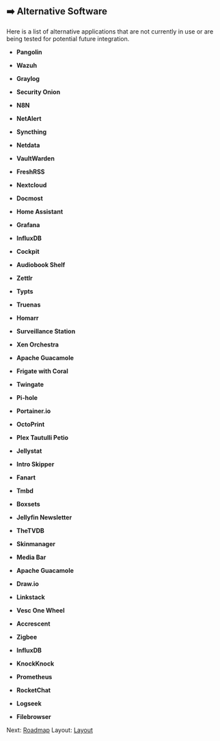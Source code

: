 ## ➡️ Alternative Software

Here is a list of alternative applications that are not currently in use or are being tested for potential future integration.

* **Pangolin**

* **Wazuh**

* **Graylog**

* **Security Onion**

* **N8N**

* **NetAlert**

* **Syncthing**

* **Netdata**

* **VaultWarden**

* **FreshRSS**

* **Nextcloud**

* **Docmost**

* **Home Assistant**

* **Grafana**

* **InfluxDB**

* **Cockpit**

* **Audiobook Shelf**

* **Zettlr**

* **Typts**

* **Truenas**

* **Homarr**

* **Surveillance Station**

* **Xen Orchestra**

* **Apache Guacamole**

* **Frigate with Coral**

* **Twingate**

* **Pi-hole**

* **Portainer.io**

* **OctoPrint**

* **Plex Tautulli Petio**

* **Jellystat**

* **Intro Skipper**

* **Fanart**

* **Tmbd**

* **Boxsets**

* **Jellyfin Newsletter**

* **TheTVDB**

* **Skinmanager**

* **Media Bar**

* **Apache Guacamole**

* **Draw.io**

* **Linkstack**

* **Vesc One Wheel**

* **Accrescent**

* **Zigbee**

* **InfluxDB**

* **KnockKnock**

* **Prometheus**

* **RocketChat**

* **Logseek**

* **Filebrowser**

Next: [Roadmap](../RoadMap)
Layout: [Layout](../Layout)
